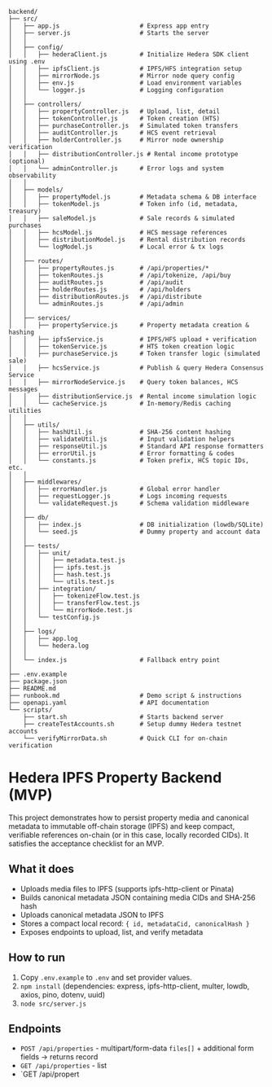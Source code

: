 ```
backend/
├── src/
│   ├── app.js                      # Express app entry
│   ├── server.js                   # Starts the server
│   │
│   ├── config/
│   │   ├── hederaClient.js         # Initialize Hedera SDK client using .env
│   │   ├── ipfsClient.js           # IPFS/HFS integration setup
│   │   ├── mirrorNode.js           # Mirror node query config
│   │   ├── env.js                  # Load environment variables
│   │   └── logger.js               # Logging configuration
│   │
│   ├── controllers/
│   │   ├── propertyController.js   # Upload, list, detail
│   │   ├── tokenController.js      # Token creation (HTS)
│   │   ├── purchaseController.js   # Simulated token transfers
│   │   ├── auditController.js      # HCS event retrieval
│   │   ├── holderController.js     # Mirror node ownership verification
│   │   ├── distributionController.js # Rental income prototype (optional)
│   │   └── adminController.js      # Error logs and system observability
│   │
│   ├── models/
│   │   ├── propertyModel.js        # Metadata schema & DB interface
│   │   ├── tokenModel.js           # Token info (id, metadata, treasury)
│   │   ├── saleModel.js            # Sale records & simulated purchases
│   │   ├── hcsModel.js             # HCS message references
│   │   ├── distributionModel.js    # Rental distribution records
│   │   └── logModel.js             # Local error & tx logs
│   │
│   ├── routes/
│   │   ├── propertyRoutes.js       # /api/properties/*
│   │   ├── tokenRoutes.js          # /api/tokenize, /api/buy
│   │   ├── auditRoutes.js          # /api/audit
│   │   ├── holderRoutes.js         # /api/holders
│   │   ├── distributionRoutes.js   # /api/distribute
│   │   └── adminRoutes.js          # /api/admin
│   │
│   ├── services/
│   │   ├── propertyService.js      # Property metadata creation & hashing
│   │   ├── ipfsService.js          # IPFS/HFS upload + verification
│   │   ├── tokenService.js         # HTS token creation logic
│   │   ├── purchaseService.js      # Token transfer logic (simulated sale)
│   │   ├── hcsService.js           # Publish & query Hedera Consensus Service
│   │   ├── mirrorNodeService.js    # Query token balances, HCS messages
│   │   ├── distributionService.js  # Rental income simulation logic
│   │   └── cacheService.js         # In-memory/Redis caching utilities
│   │
│   ├── utils/
│   │   ├── hashUtil.js             # SHA-256 content hashing
│   │   ├── validateUtil.js         # Input validation helpers
│   │   ├── responseUtil.js         # Standard API response formatters
│   │   ├── errorUtil.js            # Error formatting & codes
│   │   └── constants.js            # Token prefix, HCS topic IDs, etc.
│   │
│   ├── middlewares/
│   │   ├── errorHandler.js         # Global error handler
│   │   ├── requestLogger.js        # Logs incoming requests
│   │   └── validateRequest.js      # Schema validation middleware
│   │
│   ├── db/
│   │   ├── index.js                # DB initialization (lowdb/SQLite)
│   │   └── seed.js                 # Dummy property and account data
│   │
│   ├── tests/
│   │   ├── unit/
│   │   │   ├── metadata.test.js
│   │   │   ├── ipfs.test.js
│   │   │   ├── hash.test.js
│   │   │   └── utils.test.js
│   │   ├── integration/
│   │   │   ├── tokenizeFlow.test.js
│   │   │   ├── transferFlow.test.js
│   │   │   └── mirrorNode.test.js
│   │   └── testConfig.js
│   │
│   ├── logs/
│   │   ├── app.log
│   │   └── hedera.log
│   │
│   └── index.js                    # Fallback entry point
│
├── .env.example
├── package.json
├── README.md
├── runbook.md                      # Demo script & instructions
├── openapi.yaml                    # API documentation
└── scripts/
    ├── start.sh                    # Starts backend server
    ├── createTestAccounts.sh       # Setup dummy Hedera testnet accounts
    └── verifyMirrorData.sh         # Quick CLI for on-chain verification

```


# Hedera IPFS Property Backend (MVP)


This project demonstrates how to persist property media and canonical metadata to immutable off-chain storage (IPFS) and keep compact, verifiable references on-chain (or in this case, locally recorded CIDs). It satisfies the acceptance checklist for an MVP.


## What it does
* Uploads media files to IPFS (supports ipfs-http-client or Pinata)
* Builds canonical metadata JSON containing media CIDs and SHA-256 hash
* Uploads canonical metadata JSON to IPFS
* Stores a compact local record: `{ id, metadataCid, canonicalHash }`
* Exposes endpoints to upload, list, and verify metadata


## How to run
1. Copy `.env.example` to `.env` and set provider values.
2. `npm install` (dependencies: express, ipfs-http-client, multer, lowdb, axios, pino, dotenv, uuid)
3. `node src/server.js`


## Endpoints
* `POST /api/properties` - multipart/form-data `files[]` + additional form fields -> returns record
* `GET /api/properties` - list
* `GET /api/propert
